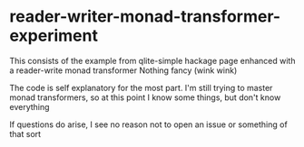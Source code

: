 # reader-writer-monad-transformer-experiment

This consists of the example from qlite-simple hackage page enhanced with a reader-write monad transformer
Nothing fancy (wink wink)

The code is self explanatory for the most part. I'm still trying to master monad transformers, so at this point
I know some things, but don't know everything

If questions do arise, I see no reason not to open an issue or something of that sort


